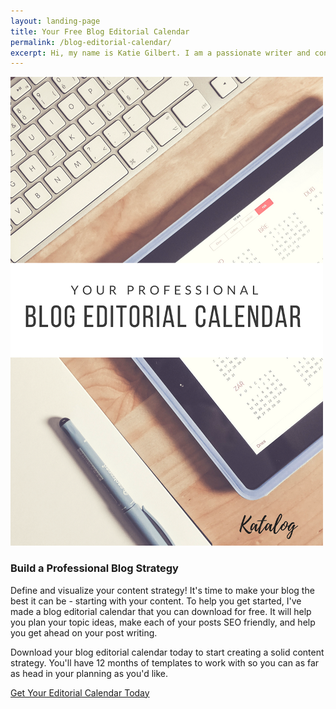 ```yaml
---
layout: landing-page
title: Your Free Blog Editorial Calendar
permalink: /blog-editorial-calendar/
excerpt: Hi, my name is Katie Gilbert. I am a passionate writer and content marketer here in Beaverton, OR. Read on to learn more about me and my work.
---
```



<div class="landing-page-image">
  <a href="/downloads/blog-editorial-calendar.xlsx"><img src="/assets/blog-editorial-calendar.png"/>
  </a>
</div>

<div class="landing-page-content">
<h3>Build a Professional Blog Strategy</h3>
<p>Define and visualize your content strategy! It's time to make your blog the best it can be - starting with your content. To help you get started, I've made a blog editorial calendar that you can download for free. It will help you plan your topic ideas, make each of your posts SEO friendly, and help you get ahead on your post writing.
</p>
<p>
Download your blog editorial calendar today to start creating a solid content strategy. You'll have 12 months of templates to work with so you can as far as head in your planning as you'd like.
</p>
<a class="landing-page-button" href="/downloads/blog-editorial-calendar.xlsx">Get Your Editorial Calendar Today</a>
</div>

